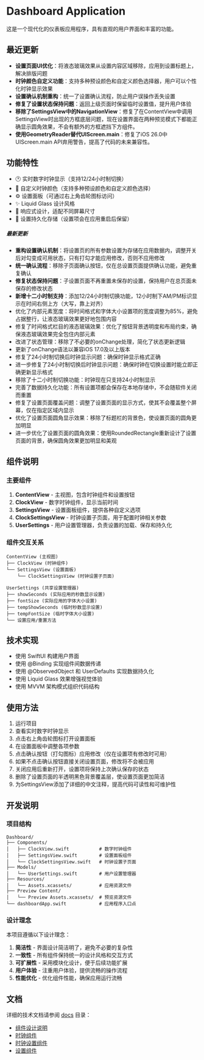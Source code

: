 # Dashboard Application

这是一个现代化的仪表板应用程序，具有直观的用户界面和丰富的功能。

## 最近更新

- **设置页面UI优化**：将液态玻璃效果从设置内容区域移除，应用到设置标题上，解决排版问题
- **时钟颜色自定义功能**：支持多种预设颜色和自定义颜色选择器，用户可以个性化时钟显示效果
- **设置确认机制重构**：统一了设置确认流程，防止用户误操作丢失设置
- **修复了设置状态保持问题**：返回上级页面时保留临时设置值，提升用户体验
- **移除了SettingsView中的NavigationView**：修复了在ContentView中调用SettingsView时出现的方框底层问题，现在设置界面在两种预览模式下都能正确显示圆角效果，不会有额外的方框遮挡下方组件。
- **使用GeometryReader替代UIScreen.main**：修复了iOS 26.0中UIScreen.main API弃用警告，提高了代码的未来兼容性。

## 功能特性

- 🕐 实时数字时钟显示（支持12/24小时制切换）
- 🎨 自定义时钟颜色（支持多种预设颜色和自定义颜色选择）
- ⚙️ 设置面板（可通过右上角齿轮图标访问）
- ✨ Liquid Glass 设计风格
- 📱 响应式设计，适配不同屏幕尺寸
- 💾 设置持久化存储（设置项会在应用重启后保留）

##### 最新更新
- **重构设置确认机制**：将设置页的所有参数设置为存储在应用数据内，调整开关后对勾变成可用状态，只有打勾才能应用修改，否则不应用修改
- **统一确认流程**：移除子页面确认按钮，仅在总设置页面提供确认功能，避免重复确认
- **修复状态保持问题**：子设置页面不再重置未保存的设置，保持用户在总页面未保存的修改状态
- **新增十二小时制支持**：添加12/24小时制切换功能，12小时制下AM/PM标识显示在时间右侧上方（大写，靠上对齐）
- 优化了内部元素宽度：将时间格式和字体大小设置项的宽度调整为85%，避免占据整行，让液态玻璃效果更好地包围内容
- 修复了时间格式栏目的液态玻璃效果：优化了按钮背景透明度和布局约束，确保液态玻璃效果完全包住内部元素
- 改进了状态管理：移除了不必要的onChange处理，简化了状态更新逻辑
- 更新了onChange语法以兼容iOS 17.0及以上版本
- 修复了24小时制切换后时钟显示问题：确保时钟显示格式正确
- 进一步修复了24小时制切换后时钟显示问题：确保时钟在切换设置时能立即正确更新显示格式
- 移除了十二小时制切换功能：时钟现在只支持24小时制显示
- 完善了数据持久化功能：所有设置项都会保存在本地存储中，不会随软件关闭而重置
- 修复了设置页面覆盖问题：调整了设置页面的显示方式，使其不会覆盖整个屏幕，仅在指定区域内显示
- 优化了设置页面圆角显示效果：移除了标题栏的背景色，使设置页面的圆角更加明显
- 进一步优化了设置页面的圆角效果：使用RoundedRectangle重新设计了设置页面的背景，确保圆角效果更加明显和美观

## 组件说明

### 主要组件

1. **ContentView** - 主视图，包含时钟组件和设置按钮
2. **ClockView** - 数字时钟组件，显示当前时间
3. **SettingsView** - 设置面板组件，提供各种自定义选项
4. **ClockSettingsView** - 时钟设置子页面，用于配置时钟相关参数
5. **UserSettings** - 用户设置管理器，负责设置的加载、保存和持久化

### 组件交互关系

```
ContentView (主视图)
├── ClockView (时钟组件)
└── SettingsView (设置面板)
    └── ClockSettingsView (时钟设置子页面)

UserSettings (共享设置管理器)
├── showSeconds (实际应用的秒数显示设置)
├── fontSize (实际应用的字体大小设置)
├── tempShowSeconds (临时秒数显示设置)
├── tempFontSize (临时字体大小设置)
└── 设置应用/重置方法
```

## 技术实现

- 使用 SwiftUI 构建用户界面
- 使用 @Binding 实现组件间数据传递
- 使用 @ObservedObject 和 UserDefaults 实现数据持久化
- 使用 Liquid Glass 效果增强视觉体验
- 使用 MVVM 架构模式组织代码结构

## 使用方法

1. 运行项目
2. 查看实时数字时钟显示
3. 点击右上角齿轮图标打开设置面板
4. 在设置面板中调整各项参数
5. 点击确认按钮（打勾图标）应用修改（仅在设置项有修改时可用）
6. 如果不点击确认按钮直接关闭设置页面，修改将不会被应用
7. 关闭应用后重新打开，设置项将保持上次确认保存的状态
8. 删除了设置页面的半透明黑色背景覆盖层，使设置页面更加简洁
9. 为SettingsView添加了详细的中文注释，提高代码可读性和可维护性

## 开发说明

### 项目结构

```
Dashboard/
├── Components/
│   ├── ClockView.swift           # 数字时钟组件
│   ├── SettingsView.swift        # 设置面板组件
│   └── ClockSettingsView.swift   # 时钟设置子页面
├── Models/
│   └── UserSettings.swift        # 用户设置管理器
├── Resources/
│   └── Assets.xcassets/          # 应用资源文件
├── Preview Content/
│   └── Preview Assets.xcassets/  # 预览资源文件
└── dashboardApp.swift            # 应用程序入口点
```

### 设计理念

本项目遵循以下设计理念：

1. **简洁性** - 界面设计简洁明了，避免不必要的复杂性
2. **一致性** - 所有组件保持统一的设计风格和交互方式
3. **可扩展性** - 采用模块化设计，便于后续功能扩展
4. **用户体验** - 注重用户体验，提供流畅的操作流程
5. **性能优化** - 优化组件性能，确保应用运行流畅

## 文档

详细的技术文档请参阅 [docs](./docs) 目录：

- [组件设计说明](./docs/component-design.md)
- [时钟组件](./docs/clock-component.md)
- [时钟设置组件](./docs/clock-settings-component.md)
- [设置组件](./docs/settings-component.md)